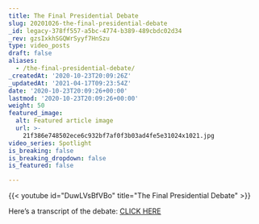 ```yaml
---
title: The Final Presidential Debate
slug: 20201026-the-final-presidential-debate
_id: legacy-378ff557-a5bc-4774-b389-489cbdc02d34
_rev: gzsIxkhSGQWrSyyf7HnSzu
type: video_posts
draft: false
aliases:
  - /the-final-presidential-debate/
_createdAt: '2020-10-23T20:09:26Z'
_updatedAt: '2021-04-17T09:23:54Z'
date: '2020-10-23T20:09:26+00:00'
lastmod: '2020-10-23T20:09:26+00:00'
weight: 50
featured_image:
  alt: Featured article image
  url: >-
    21f386e748502ece6c932bf7af0f3b03ad4fe5e31024x1021.jpg
video_series: Spotlight
is_breaking: false
is_breaking_dropdown: false
is_featured: false

---
```

{{< youtube id="DuwLVsBfVBo" title="The Final Presidential Debate" >}}

Here’s a transcript of the debate: [CLICK HERE](https://www.usatoday.com/story/news/politics/elections/2020/10/23/debate-transcript-trump-biden-final-presidential-debate-nashville/3740152001/)